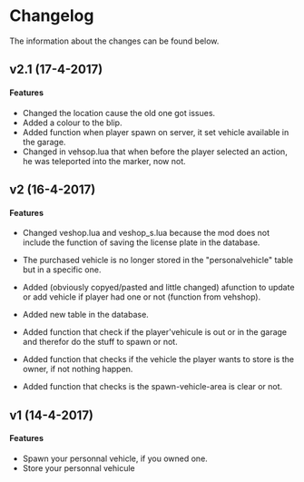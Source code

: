# Changelog
The information about the changes can be found below. 

## v2.1 (17-4-2017)  
#### Features
- Changed the location cause the old one got issues.
- Added a colour to the blip.
- Added function when player spawn on server, it set vehicle available in the garage.
- Changed in vehsop.lua that when before the player selected an action, he was teleported into the marker, now not.

## v2 (16-4-2017)  
#### Features
- Changed veshop.lua and veshop_s.lua because the mod does not include the function of saving the license plate in the database.
- The purchased vehicle is no longer stored in the "personalvehicle" table but in a specific one.
- Added (obviously copyed/pasted and little changed) afunction to update or add vehicle if player had one or not (function from vehshop).

- Added new table in the database.
- Added function that check if the player'vehicule is out or in the garage and therefor do the stuff to spawn or not.
- Added function that checks if the vehicle the player wants to store is the owner, if not nothing happen.
- Added function that checks is the spawn-vehicle-area is clear or not.


## v1 (14-4-2017)  
#### Features
- Spawn your personnal vehicle, if you owned one.
- Store your personnal vehicule

